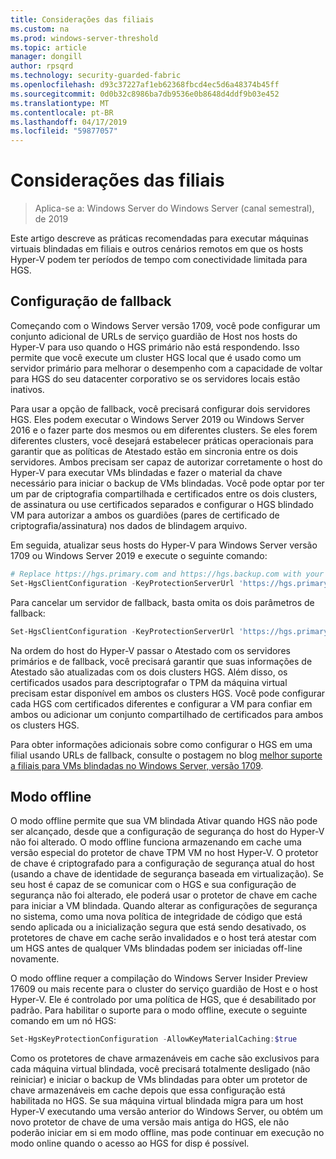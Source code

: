 ```yaml
---
title: Considerações das filiais
ms.custom: na
ms.prod: windows-server-threshold
ms.topic: article
manager: dongill
author: rpsqrd
ms.technology: security-guarded-fabric
ms.openlocfilehash: d93c37227af1eb62368fbcd4ec5d6a48374b45ff
ms.sourcegitcommit: 0d0b32c8986ba7db9536e0b8648d4ddf9b03e452
ms.translationtype: MT
ms.contentlocale: pt-BR
ms.lasthandoff: 04/17/2019
ms.locfileid: "59877057"
---
```

# <a name="branch-office-considerations"></a>Considerações das filiais

> Aplica-se a: Windows Server do Windows Server (canal semestral), de 2019 

Este artigo descreve as práticas recomendadas para executar máquinas virtuais blindadas em filiais e outros cenários remotos em que os hosts Hyper-V podem ter períodos de tempo com conectividade limitada para HGS.

## <a name="fallback-configuration"></a>Configuração de fallback

Começando com o Windows Server versão 1709, você pode configurar um conjunto adicional de URLs de serviço guardião de Host nos hosts do Hyper-V para uso quando o HGS primário não está respondendo.
Isso permite que você execute um cluster HGS local que é usado como um servidor primário para melhorar o desempenho com a capacidade de voltar para HGS do seu datacenter corporativo se os servidores locais estão inativos.

Para usar a opção de fallback, você precisará configurar dois servidores HGS. Eles podem executar o Windows Server 2019 ou Windows Server 2016 e o fazer parte dos mesmos ou em diferentes clusters. Se eles forem diferentes clusters, você desejará estabelecer práticas operacionais para garantir que as políticas de Atestado estão em sincronia entre os dois servidores. Ambos precisam ser capaz de autorizar corretamente o host do Hyper-V para executar VMs blindadas e fazer o material da chave necessário para iniciar o backup de VMs blindadas. Você pode optar por ter um par de criptografia compartilhada e certificados entre os dois clusters, de assinatura ou use certificados separados e configurar o HGS blindado VM para autorizar a ambos os guardiões (pares de certificado de criptografia/assinatura) nos dados de blindagem arquivo.

Em seguida, atualizar seus hosts do Hyper-V para Windows Server versão 1709 ou Windows Server 2019 e execute o seguinte comando:
```powershell
# Replace https://hgs.primary.com and https://hgs.backup.com with your own domain names and protocols
Set-HgsClientConfiguration -KeyProtectionServerUrl 'https://hgs.primary.com/KeyProtection' -AttestationServerUrl 'https://hgs.primary.com/Attestation' -FallbackKeyProtectionServerUrl 'https://hgs.backup.com/KeyProtection' -FallbackAttestationServerUrl 'https://hgs.backup.com/Attestation'
```

Para cancelar um servidor de fallback, basta omita os dois parâmetros de fallback:
```powershell
Set-HgsClientConfiguration -KeyProtectionServerUrl 'https://hgs.primary.com/KeyProtection' -AttestationServerUrl 'https://hgs.primary.com/Attestation'
```

Na ordem do host do Hyper-V passar o Atestado com os servidores primários e de fallback, você precisará garantir que suas informações de Atestado são atualizadas com os dois clusters HGS.
Além disso, os certificados usados para descriptografar o TPM da máquina virtual precisam estar disponível em ambos os clusters HGS.
Você pode configurar cada HGS com certificados diferentes e configurar a VM para confiar em ambos ou adicionar um conjunto compartilhado de certificados para ambos os clusters HGS.

Para obter informações adicionais sobre como configurar o HGS em uma filial usando URLs de fallback, consulte o postagem no blog [melhor suporte a filiais para VMs blindadas no Windows Server, versão 1709](https://blogs.technet.microsoft.com/datacentersecurity/2017/11/15/improved-branch-office-support-for-shielded-vms-in-windows-server-version-1709/).


## <a name="offline-mode"></a>Modo offline

O modo offline permite que sua VM blindada Ativar quando HGS não pode ser alcançado, desde que a configuração de segurança do host do Hyper-V não foi alterado.
O modo offline funciona armazenando em cache uma versão especial do protetor de chave TPM VM no host Hyper-V.
O protetor de chave é criptografado para a configuração de segurança atual do host (usando a chave de identidade de segurança baseada em virtualização).
Se seu host é capaz de se comunicar com o HGS e sua configuração de segurança não foi alterado, ele poderá usar o protetor de chave em cache para iniciar a VM blindada.
Quando alterar as configurações de segurança no sistema, como uma nova política de integridade de código que está sendo aplicada ou a inicialização segura que está sendo desativado, os protetores de chave em cache serão invalidados e o host terá atestar com um HGS antes de qualquer VMs blindadas podem ser iniciadas off-line novamente.

O modo offline requer a compilação do Windows Server Insider Preview 17609 ou mais recente para o cluster do serviço guardião de Host e o host Hyper-V.
Ele é controlado por uma política de HGS, que é desabilitado por padrão.
Para habilitar o suporte para o modo offline, execute o seguinte comando em um nó HGS:

```powershell
Set-HgsKeyProtectionConfiguration -AllowKeyMaterialCaching:$true
```

Como os protetores de chave armazenáveis em cache são exclusivos para cada máquina virtual blindada, você precisará totalmente desligado (não reiniciar) e iniciar o backup de VMs blindadas para obter um protetor de chave armazenáveis em cache depois que essa configuração está habilitada no HGS.
Se sua máquina virtual blindada migra para um host Hyper-V executando uma versão anterior do Windows Server, ou obtém um novo protetor de chave de uma versão mais antiga do HGS, ele não poderão iniciar em si em modo offline, mas pode continuar em execução no modo online quando o acesso ao HGS for disp é possível.
